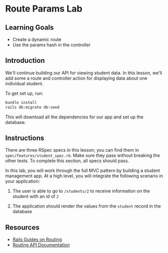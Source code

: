 # Route Params Lab

## Learning Goals

- Create a dynamic route
- Use the params hash in the controller

## Introduction

We'll continue building our API for viewing student data. In this lesson, we'll
add some a route and controller action for displaying data about one individual
student.

To get set up, run:

```sh
bundle install
rails db:migrate db:seed
```

This will download all the dependencies for our app and set up the database.

## Instructions

There are three RSpec specs in this lesson; you can find them in
`spec/features/student_spec.rb`. Make sure they pass without breaking the other
tests. To complete this section, all specs should pass.

In this lab, you will work through the full MVC pattern by building a student
management app. At a high level, you will integrate the following scenario in
your application:

1. The user is able to go to `/students/2` to receive information on the student
   with an id of `2`

2. The application should render the values from the `student` record in the
   database

## Resources

- [Rails Guides on Routing](https://guides.rubyonrails.org/routing.html)
- [Routing API Documentation](http://api.rubyonrails.org/classes/ActionDispatch/Routing.html)
